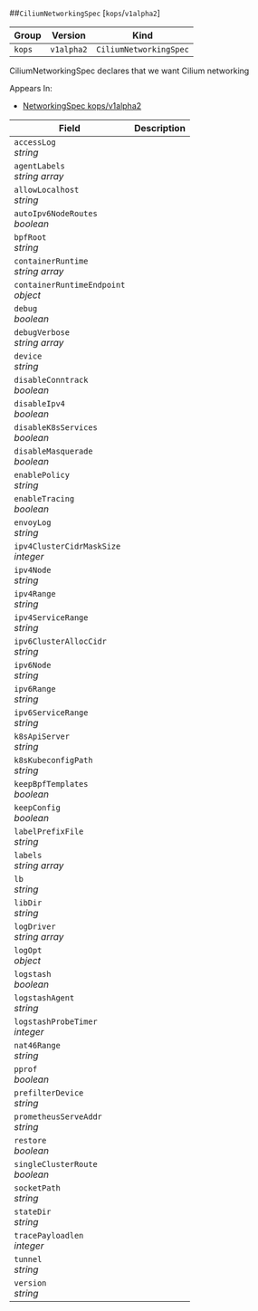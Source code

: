 ##`CiliumNetworkingSpec` [`kops`/`v1alpha2`]

Group        | Version     | Kind
------------ | ---------- | -----------
`kops` | `v1alpha2` | `CiliumNetworkingSpec`



CiliumNetworkingSpec declares that we want Cilium networking

<aside class="notice">
Appears In:

<ul> 
<li><a href="#networkingspec-v1alpha2-kops">NetworkingSpec kops/v1alpha2</a></li>
</ul></aside>

Field        | Description
------------ | -----------
`accessLog`<br /> *string*    | 
`agentLabels`<br /> *string array*    | 
`allowLocalhost`<br /> *string*    | 
`autoIpv6NodeRoutes`<br /> *boolean*    | 
`bpfRoot`<br /> *string*    | 
`containerRuntime`<br /> *string array*    | 
`containerRuntimeEndpoint`<br /> *object*    | 
`debug`<br /> *boolean*    | 
`debugVerbose`<br /> *string array*    | 
`device`<br /> *string*    | 
`disableConntrack`<br /> *boolean*    | 
`disableIpv4`<br /> *boolean*    | 
`disableK8sServices`<br /> *boolean*    | 
`disableMasquerade`<br /> *boolean*    | 
`enablePolicy`<br /> *string*    | 
`enableTracing`<br /> *boolean*    | 
`envoyLog`<br /> *string*    | 
`ipv4ClusterCidrMaskSize`<br /> *integer*    | 
`ipv4Node`<br /> *string*    | 
`ipv4Range`<br /> *string*    | 
`ipv4ServiceRange`<br /> *string*    | 
`ipv6ClusterAllocCidr`<br /> *string*    | 
`ipv6Node`<br /> *string*    | 
`ipv6Range`<br /> *string*    | 
`ipv6ServiceRange`<br /> *string*    | 
`k8sApiServer`<br /> *string*    | 
`k8sKubeconfigPath`<br /> *string*    | 
`keepBpfTemplates`<br /> *boolean*    | 
`keepConfig`<br /> *boolean*    | 
`labelPrefixFile`<br /> *string*    | 
`labels`<br /> *string array*    | 
`lb`<br /> *string*    | 
`libDir`<br /> *string*    | 
`logDriver`<br /> *string array*    | 
`logOpt`<br /> *object*    | 
`logstash`<br /> *boolean*    | 
`logstashAgent`<br /> *string*    | 
`logstashProbeTimer`<br /> *integer*    | 
`nat46Range`<br /> *string*    | 
`pprof`<br /> *boolean*    | 
`prefilterDevice`<br /> *string*    | 
`prometheusServeAddr`<br /> *string*    | 
`restore`<br /> *boolean*    | 
`singleClusterRoute`<br /> *boolean*    | 
`socketPath`<br /> *string*    | 
`stateDir`<br /> *string*    | 
`tracePayloadlen`<br /> *integer*    | 
`tunnel`<br /> *string*    | 
`version`<br /> *string*    | 

